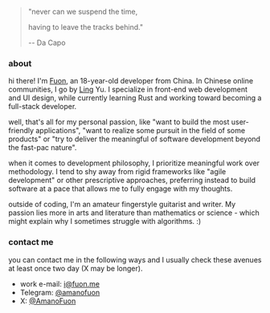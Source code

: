 > "never can we suspend the time,
>
>  having to leave the tracks behind."
>
> -- Da Capo

### about

hi there! I'm <ins>Fuon</ins>, an 18-year-old developer from China. In Chinese online communities, I go by <ins>Ling</ins> Yu. I specialize in front-end web development and UI design, while currently learning Rust and working toward becoming a full-stack developer.

well, that's all for my personal passion, like "want to build the most user-friendly applications", "want to realize some pursuit in the field of some products" or "try to deliver the meaningful of software development beyond the fast-pac nature".

when it comes to development philosophy, I prioritize meaningful work over methodology. I tend to shy away from rigid frameworks like "agile development" or other prescriptive approaches, preferring instead to build software at a pace that allows me to fully engage with my thoughts.

outside of coding, I'm an amateur fingerstyle guitarist and writer. My passion lies more in arts and literature than mathematics or science - which might explain why I sometimes struggle with algorithms. :)

### contact me

you can contact me in the following ways and I usually check these avenues at least once two day (X may be longer).

- work e-mail: [i@fuon.me](mailto:i@fuon.me)
- Telegram: [@amanofuon](https://t.me/amanofuon)
- X: [@AmanoFuon](https://x.com/AmanoFuon)
